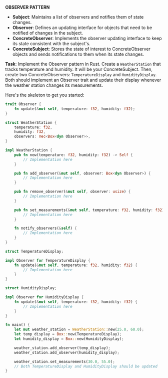 **OBSERVER PATTERN**

- **Subject**: Maintains a list of observers and notifies them of state changes.
- **Observer**: Defines an updating interface for objects that need to be notified of changes in the subject.
- **ConcreteObserver**: Implements the observer updating interface to keep its state consistent with the subject's.
- **ConcreteSubject**: Stores the state of interest to ConcreteObserver objects and sends notifications to them when its state changes.

**Task**: Implement the Observer pattern in Rust. Create a `WeatherStation` that tracks temperature and humidity. It will be your ConcreteSubject. Then, create two ConcreteObservers: `TemperatureDisplay` and `HumidityDisplay`. Both should implement an Observer trait and update their display whenever the weather station changes its measurements.

Here's the skeleton to get you started:

```rust
trait Observer {
    fn update(&mut self, temperature: f32, humidity: f32);
}

struct WeatherStation {
    temperature: f32,
    humidity: f32,
    observers: Vec<Box<dyn Observer>>,
}

impl WeatherStation {
    pub fn new(temperature: f32, humidity: f32) -> Self {
        // Implementation here
    }

    pub fn add_observer(&mut self, observer: Box<dyn Observer>) {
        // Implementation here
    }

    pub fn remove_observer(&mut self, observer: usize) {
        // Implementation here
    }

    pub fn set_measurements(&mut self, temperature: f32, humidity: f32) {
        // Implementation here
    }

    fn notify_observers(&self) {
        // Implementation here
    }
}

struct TemperatureDisplay;

impl Observer for TemperatureDisplay {
    fn update(&mut self, temperature: f32, humidity: f32) {
        // Implementation here
    }
}

struct HumidityDisplay;

impl Observer for HumidityDisplay {
    fn update(&mut self, temperature: f32, humidity: f32) {
        // Implementation here
    }
}

fn main() {
    let mut weather_station = WeatherStation::new(25.0, 60.0);
    let temp_display = Box::new(TemperatureDisplay);
    let humidity_display = Box::new(HumidityDisplay);

    weather_station.add_observer(temp_display);
    weather_station.add_observer(humidity_display);

    weather_station.set_measurements(30.0, 55.0);
    // Both TemperatureDisplay and HumidityDisplay should be updated
}
```
